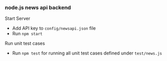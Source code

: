 ### node.js news api backend

Start Server
 - Add API key to `config/newsapi.json` file
 - Run `npm start`

 Run unit test cases
  - Run `npm test` for running all unit test cases defined under `test/news.js`